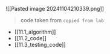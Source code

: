 ![[Pasted image 20241104210339.png]]
>code taken from `copied from lab`

- [[11.1_algorithm]]
- [[11.2_code]]
- [[11.3_testing_code]]

